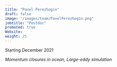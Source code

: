 ```yaml
---
title: "Pavel Perezhogin"
draft: false
image: "/images/team/PavelPerezhogin.png"
jobtitle: "Postdoc"
promoted: true
Website:  
weight: 25
---
```



Starting December 2021

*Momentum closures in ocean, Large-eddy simulation*


